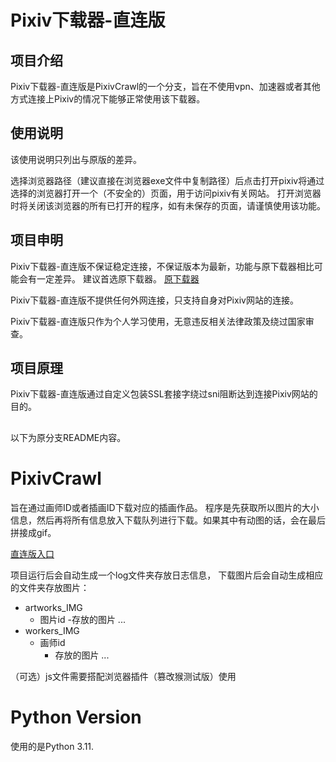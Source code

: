 # Pixiv下载器-直连版
## 项目介绍
Pixiv下载器-直连版是PixivCrawl的一个分支，旨在不使用vpn、加速器或者其他方式连接上Pixiv的情况下能够正常使用该下载器。

## 使用说明
该使用说明只列出与原版的差异。

选择浏览器路径（建议直接在浏览器exe文件中复制路径）后点击打开pixiv将通过选择的浏览器打开一个（不安全的）页面，用于访问pixiv有关网站。
打开浏览器时将关闭该浏览器的所有已打开的程序，如有未保存的页面，请谨慎使用该功能。

## 项目申明
Pixiv下载器-直连版不保证稳定连接，不保证版本为最新，功能与原下载器相比可能会有一定差异。
建议首选原下载器。
[原下载器](https://github.com/kanostars/PixivCrawl/tree/master)

Pixiv下载器-直连版不提供任何外网连接，只支持自身对Pixiv网站的连接。

Pixiv下载器-直连版只作为个人学习使用，无意违反相关法律政策及绕过国家审查。

## 项目原理
Pixiv下载器-直连版通过自定义包装SSL套接字绕过sni阻断达到连接Pixiv网站的目的。

## 
以下为原分支README内容。

# PixivCrawl
旨在通过画师ID或者插画ID下载对应的插画作品。
程序是先获取所以图片的大小信息，然后再将所有信息放入下载队列进行下载。如果其中有动图的话，会在最后拼接成gif。

[直连版入口](https://github.com/kanostars/PixivCrawl/tree/vpn)

项目运行后会自动生成一个log文件夹存放日志信息，
下载图片后会自动生成相应的文件夹存放图片：
  - artworks_IMG
    - 图片id
      -存放的图片
    ...
  - workers_IMG
    - 画师id
      - 存放的图片
    ...


（可选）js文件需要搭配浏览器插件（篡改猴测试版）使用

# Python Version
使用的是Python 3.11.
